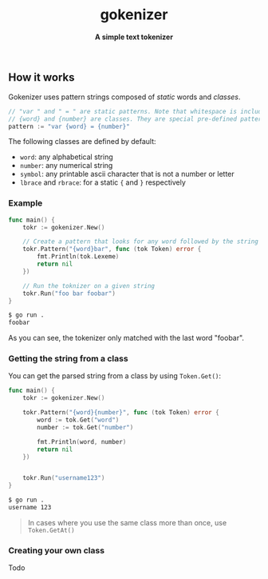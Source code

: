 <div align="center">

<h1>gokenizer</h1>

<b>A simple text tokenizer</b>

</div>

<br>

## How it works

Gokenizer uses pattern strings composed of *static* words and *classes*.

```go
// "var " and " = " are static patterns. Note that whitespace is included.
// {word} and {number} are classes. They are special pre-defined patterns.
pattern := "var {word} = {number}"
```

The following classes are defined by default:

- `word`: any alphabetical string
- `number`: any numerical string
- `symbol`: any printable ascii character that is not a number or letter
- `lbrace` and `rbrace`: for a static `{` and `}` respectively

### Example

```go
func main() {
    tokr := gokenizer.New()

    // Create a pattern that looks for any word followed by the string "bar":
    tokr.Pattern("{word}bar", func (tok Token) error {
        fmt.Println(tok.Lexeme)
        return nil
    })

    // Run the toknizer on a given string
    tokr.Run("foo bar foobar")
}
```

```sh
$ go run .
foobar
```

As you can see, the tokenizer only matched with the last word "foobar".

### Getting the string from a class

You can get the parsed string from a class by using `Token.Get()`:

```go
func main() {
    tokr := gokenizer.New()

    tokr.Pattern("{word}{number}", func (tok Token) error {
        word := tok.Get("word")
        number := tok.Get("number")

        fmt.Println(word, number)
        return nil
    })


    tokr.Run("username123")
}
```

```sh
$ go run .
username 123
```

> In cases where you use the same class more than once, use `Token.GetAt()`

### Creating your own class

Todo
